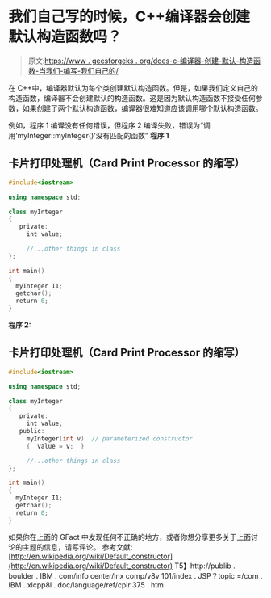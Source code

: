 # 我们自己写的时候，C++编译器会创建默认构造函数吗？

> 原文:[https://www . geesforgeks . org/does-c-编译器-创建-默认-构造函数-当我们-编写-我们自己的/](https://www.geeksforgeeks.org/does-c-compiler-create-default-constructor-when-we-write-our-own/)

在 C++中，编译器默认为每个类创建默认构造函数。但是，如果我们定义自己的构造函数，编译器不会创建默认的构造函数。这是因为默认构造函数不接受任何参数，如果创建了两个默认构造函数，编译器很难知道应该调用哪个默认构造函数。

例如，程序 1 编译没有任何错误，但程序 2 编译失败，错误为“调用‘myInteger::myInteger()’没有匹配的函数”
**程序 1**

## 卡片打印处理机（Card Print Processor 的缩写）

```cpp
#include<iostream>

using namespace std;

class myInteger
{
   private:
     int value;

     //...other things in class 
};

int main()
{
  myInteger I1;
  getchar();
  return 0;
}
```

**程序 2:**

## 卡片打印处理机（Card Print Processor 的缩写）

```cpp
#include<iostream>

using namespace std;

class myInteger
{
   private:
     int value;
   public:
     myInteger(int v)  // parameterized constructor
     {  value = v;  }

     //...other things in class 
};

int main()
{
  myInteger I1;
  getchar();
  return 0;
}
```

如果你在上面的 GFact 中发现任何不正确的地方，或者你想分享更多关于上面讨论的主题的信息，请写评论。
参考文献:
[http://en.wikipedia.org/wiki/Default_constructor](http://en.wikipedia.org/wiki/Default_constructor)
T5】http://publib . boulder . IBM . com/info center/lnx comp/v8v 101/index . JSP？topic =/com . IBM . xlcpp8l . doc/language/ref/cplr 375 . htm